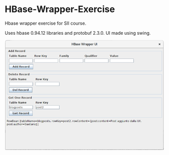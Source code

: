 # HBase-Wrapper-Exercise
Hbase wrapper exercise for SII course.

Uses hbase 0.94.12 libraries and protobuf 2.3.0. 
UI made using swing.

![Screenshot1](/screenshot1.png "Screenshot1")
